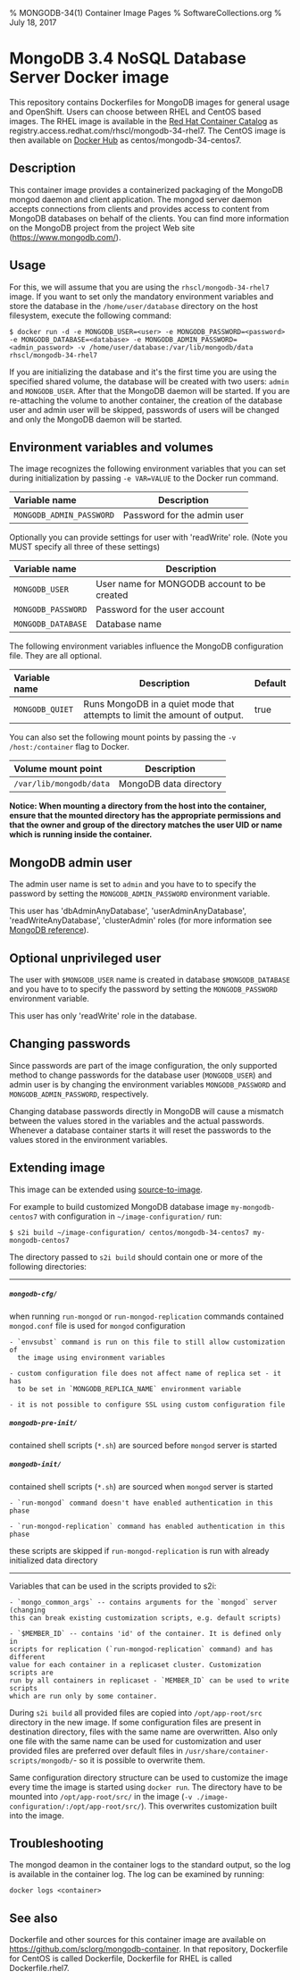 % MONGODB-34(1) Container Image Pages
% SoftwareCollections.org
% July 18, 2017

MongoDB 3.4 NoSQL Database Server Docker image
====================

This repository contains Dockerfiles for MongoDB images for general usage and OpenShift.
Users can choose between RHEL and CentOS based images.
The RHEL image is available in the [Red Hat Container Catalog](https://access.redhat.com/containers/#/registry.access.redhat.com/rhscl/mongodb-34-rhel7)
as registry.access.redhat.com/rhscl/mongodb-34-rhel7.
The CentOS image is then available on [Docker Hub](https://hub.docker.com/r/centos/mongodb-34-centos7/)
as centos/mongodb-34-centos7.


Description
-----------

This container image provides a containerized packaging of the MongoDB mongod daemon
and client application. The mongod server daemon accepts connections from clients
and provides access to content from MongoDB databases on behalf of the clients.
You can find more information on the MongoDB project from the project Web site
(https://www.mongodb.com/).


Usage
-----

For this, we will assume that you are using the `rhscl/mongodb-34-rhel7` image.
If you want to set only the mandatory environment variables and store the database
in the `/home/user/database` directory on the host filesystem, execute the following command:

```
$ docker run -d -e MONGODB_USER=<user> -e MONGODB_PASSWORD=<password> -e MONGODB_DATABASE=<database> -e MONGODB_ADMIN_PASSWORD=<admin_password> -v /home/user/database:/var/lib/mongodb/data rhscl/mongodb-34-rhel7
```

If you are initializing the database and it's the first time you are using the
specified shared volume, the database will be created with two users: `admin`
and `MONGODB_USER`. After that the MongoDB daemon will be started. If you are
re-attaching the volume to another container, the creation of the database
user and admin user will be skipped, passwords of users will be changed and
only the MongoDB daemon will be started.


Environment variables and volumes
---------------------------------

The image recognizes the following environment variables that you can set
during initialization by passing `-e VAR=VALUE` to the Docker run command.

|    Variable name          |    Description                              |
| :------------------------ | -----------------------------------------   |
|  `MONGODB_ADMIN_PASSWORD` | Password for the admin user                 |

Optionally you can provide settings for user with 'readWrite' role.
(Note you MUST specify all three of these settings)

|    Variable name          |    Description                              |
| :------------------------ | -----------------------------------------   |
|  `MONGODB_USER`           | User name for MONGODB account to be created |
|  `MONGODB_PASSWORD`       | Password for the user account               |
|  `MONGODB_DATABASE`       | Database name                               |


The following environment variables influence the MongoDB configuration file.
They are all optional.

|    Variable name      |    Description                                                            |    Default
| :-------------------- | ------------------------------------------------------------------------- | ----------------
|  `MONGODB_QUIET`      | Runs MongoDB in a quiet mode that attempts to limit the amount of output. |  true


You can also set the following mount points by passing the `-v
/host:/container` flag to Docker.

|  Volume mount point         | Description            |
| :-------------------------- | ---------------------- |
|  `/var/lib/mongodb/data`   | MongoDB data directory |

**Notice: When mounting a directory from the host into the container, ensure
that the mounted directory has the appropriate permissions and that the owner
and group of the directory matches the user UID or name which is running
inside the container.**


MongoDB admin user
---------------------------------

The admin user name is set to `admin` and you have to to specify the password by
setting the `MONGODB_ADMIN_PASSWORD` environment variable.

This user has 'dbAdminAnyDatabase', 'userAdminAnyDatabase',
'readWriteAnyDatabase', 'clusterAdmin' roles (for more information see
[MongoDB
reference](https://docs.mongodb.com/manual/reference/built-in-roles/)).


Optional unprivileged user
---------------------------------

The user with `$MONGODB_USER` name is created in database `$MONGODB_DATABASE`
and you have to to specify the password by setting the `MONGODB_PASSWORD`
environment variable.

This user has only 'readWrite' role in the database.


Changing passwords
---------------------------------

Since passwords are part of the image configuration, the only supported method
to change passwords for the database user (`MONGODB_USER`) and admin user is
by changing the environment variables `MONGODB_PASSWORD` and
`MONGODB_ADMIN_PASSWORD`, respectively.

Changing database passwords directly in MongoDB will cause a mismatch between
the values stored in the variables and the actual passwords. Whenever a
database container starts it will reset the passwords to the values stored in
the environment variables.


Extending image
---------------------------------

This image can be extended using
[source-to-image](https://github.com/openshift/source-to-image).

For example to build customized MongoDB database image `my-mongodb-centos7`
with configuration in `~/image-configuration/` run:

```
$ s2i build ~/image-configuration/ centos/mongodb-34-centos7 my-mongodb-centos7
```

The directory passed to `s2i build` should contain one or more of the
following directories:

----------------------------------------------

##### `mongodb-cfg/`

when running `run-mongod` or `run-mongod-replication` commands contained
`mongod.conf` file is used for `mongod` configuration

~~~~~
- `envsubst` command is run on this file to still allow customization of
  the image using environment variables

- custom configuration file does not affect name of replica set - it has
  to be set in `MONGODB_REPLICA_NAME` environment variable

- it is not possible to configure SSL using custom configuration file
~~~~~

##### `mongodb-pre-init/`

contained shell scripts (`*.sh`) are sourced before `mongod` server is
started

##### `mongodb-init/`

contained shell scripts (`*.sh`) are sourced when `mongod` server is
started
~~~~~
- `run-mongod` command doesn't have enabled authentication in this phase

- `run-mongod-replication` command has enabled authentication in this phase
~~~~~

these scripts are skipped if `run-mongod-replication` is run with already
initialized data directory

----------------------------------------------

Variables that can be used in the scripts provided to s2i:

~~~~~
- `mongo_common_args` -- contains arguments for the `mongod` server (changing
this can break existing customization scripts, e.g. default scripts)

- `$MEMBER_ID` -- contains 'id' of the container. It is defined only in
scripts for replication (`run-mongod-replication` command) and has different
value for each container in a replicaset cluster. Customization scripts are
run by all containers in replicaset - `MEMBER_ID` can be used to write scripts
which are run only by some container.
~~~~~

During `s2i build` all provided files are copied into `/opt/app-root/src`
directory in the new image. If some configuration files are present in
destination directory, files with the same name are overwritten. Also only one
file with the same name can be used for customization and user provided files
are preferred over default files in `/usr/share/container-scripts/mongodb/`-
so it is possible to overwrite them.

Same configuration directory structure can be used to customize the image
every time the image is started using `docker run`. The directory have to be
mounted into `/opt/app-root/src/` in the image (`-v
./image-configuration/:/opt/app-root/src/`). This overwrites customization
built into the image.


Troubleshooting
---------------
The mongod deamon in the container logs to the standard output, so the log is available in the container log. The log can be examined by running:

    docker logs <container>


See also
--------
Dockerfile and other sources for this container image are available on
https://github.com/sclorg/mongodb-container.
In that repository, Dockerfile for CentOS is called Dockerfile, Dockerfile
for RHEL is called Dockerfile.rhel7.

